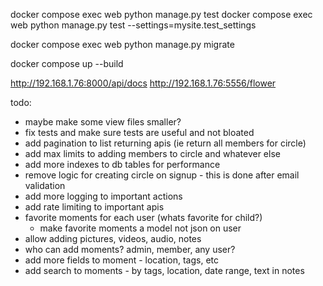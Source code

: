docker compose exec web python manage.py test
docker compose exec web python manage.py test --settings=mysite.test_settings

docker compose exec web python manage.py migrate

docker compose up --build


http://192.168.1.76:8000/api/docs
http://192.168.1.76:5556/flower

todo:
- maybe make some view files smaller?
- fix tests and make sure tests are useful and not bloated
- add pagination to list returning apis (ie return all members for circle)
- add max limits to adding members to circle and whatever else
- add more indexes to db tables for performance
- remove logic for creating circle on signup - this is done after email validation
- add more logging to important actions
- add rate limiting to important apis
- favorite moments for each user (whats favorite for child?)
  - make favorite moments a model not json on user
- allow adding pictures, videos, audio, notes
- who can add moments? admin, member, any user?
- add more fields to moment - location, tags, etc
- add search to moments - by tags, location, date range, text in notes